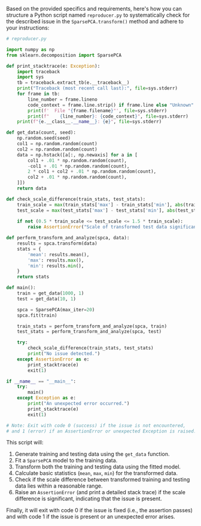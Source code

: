 Based on the provided specifics and requirements, here's how you can structure a Python script named `reproducer.py` to systematically check for the described issue in the `SparsePCA.transform()` method and adhere to your instructions:

```python
# reproducer.py

import numpy as np
from sklearn.decomposition import SparsePCA

def print_stacktrace(e: Exception):
    import traceback
    import sys
    tb = traceback.extract_tb(e.__traceback__)
    print("Traceback (most recent call last):", file=sys.stderr)
    for frame in tb:
        line_number = frame.lineno
        code_context = frame.line.strip() if frame.line else "Unknown"
        print(f'  File "{frame.filename}"', file=sys.stderr)
        print(f"    {line_number}: {code_context}", file=sys.stderr)
    print(f"{e.__class__.__name__}: {e}", file=sys.stderr)

def get_data(count, seed):
    np.random.seed(seed)
    col1 = np.random.random(count)
    col2 = np.random.random(count)
    data = np.hstack([a[:, np.newaxis] for a in [
        col1 + .01 * np.random.random(count),
        -col1 + .01 * np.random.random(count),
        2 * col1 + col2 + .01 * np.random.random(count),
        col2 + .01 * np.random.random(count),
    ]])
    return data

def check_scale_difference(train_stats, test_stats):
    train_scale = max(train_stats['max'] - train_stats['min'], abs(train_stats['mean']))
    test_scale = max(test_stats['max'] - test_stats['min'], abs(test_stats['mean']))
    
    if not (0.5 * train_scale <= test_scale <= 1.5 * train_scale):
        raise AssertionError("Scale of transformed test data significantly differs from that of the training data.")

def perform_transform_and_analyze(spca, data):
    results = spca.transform(data)
    stats = {
        'mean': results.mean(),
        'max': results.max(),
        'min': results.min(),
    }
    return stats

def main():
    train = get_data(1000, 1)
    test = get_data(10, 1)

    spca = SparsePCA(max_iter=20)
    spca.fit(train)

    train_stats = perform_transform_and_analyze(spca, train)
    test_stats = perform_transform_and_analyze(spca, test)

    try:
        check_scale_difference(train_stats, test_stats)
        print("No issue detected.")
    except AssertionError as e:
        print_stacktrace(e)
        exit(1)

if __name__ == "__main__":
    try:
        main()
    except Exception as e:
        print("An unexpected error occurred.")
        print_stacktrace(e)
        exit(1)

# Note: Exit with code 0 (success) if the issue is not encountered,
# and 1 (error) if an AssertionError or unexpected Exception is raised.
```

This script will:

1. Generate training and testing data using the `get_data` function.
2. Fit a `SparsePCA` model to the training data.
3. Transform both the training and testing data using the fitted model.
4. Calculate basic statistics (`mean`, `max`, `min`) for the transformed data.
5. Check if the scale difference between transformed training and testing data lies within a reasonable range.
6. Raise an `AssertionError` (and print a detailed stack trace) if the scale difference is significant, indicating that the issue is present.

Finally, it will exit with code 0 if the issue is fixed (i.e., the assertion passes) and with code 1 if the issue is present or an unexpected error arises.
